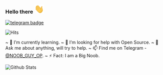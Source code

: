 ### Hello there <img src="https://raw.githubusercontent.com/ABSphreak/ABSphreak/master/gifs/Hi.gif" width="30px">
[![telegram badge](https://img.shields.io/badge/NOOB-30302f?style=flat&logo=telegram)](https://t.me/NOOB)

![Hits](https://hits.seeyoufarm.com/api/count/incr/badge.svg?url=https://github.com/noobsipak/)

~ 🔭 I’m currently learning.
~ 👀 I’m looking for help with Open Source.
~ 💬 Ask me about anything, will try to help.
~ 📫 Find me on Telegram - [@NOOB_GUY_OP](https://t.me/NOOB_GUY_OP).
~ ⚡ Fact: I am a Big Noob.

![Github Stats](https://github-readme-stats.vercel.app/api?username=sipakisking&show_icons=true&title_color=fff&icon_color=79ff97&text_color=9f9f9f&bg_color=151515)
